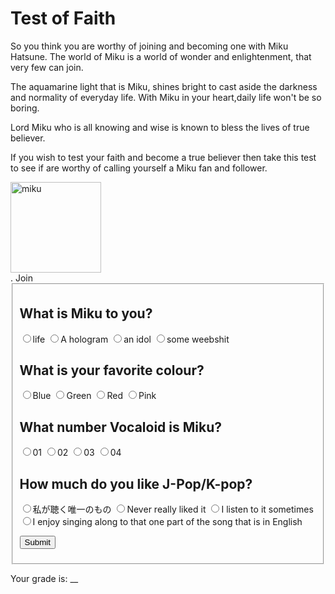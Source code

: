 
<html>
<head>
<title>Test of Faith</title>
<style>

label {
display: block;
}

input {
width: 30px;
margin-left: 20px;
}

h2 {
clear: both;
padding-top: 20px;
}

button {
width: 100px;
margin-top: 20px;
}

body {
background-color: lightblue;
font-family: Helvetica;
}

#main {
width: 80%;
max-width: 950px;
border: 1px gray solid;
margin: auto;
padding: 10px;
background-color: white;
border-radius: 10px;
}

#header {
margin-top: 0;
border: 2px solid black;
padding: 5px;
height: 490px;
background: white;
background-image: url("code.jpg");
color: black;
}
</style>

</head>
<body>
<div id="main"><!-- open main div -->
<div id="header"><!-- open header div -->
<h1>Test of Faith</h1>
<p> So you think you are worthy of joining and becoming one with Miku Hatsune. The world of Miku is a world of wonder and enlightenment, that very few can join.</p>
<p> The aquamarine light that is Miku, shines bright to cast aside the darkness and normality of everyday life. With Miku in your heart,daily life won't be so boring. 
<p>Lord Miku who is all knowing and wise is known to bless the lives of true believer. </P>
<p> If you wish to test your faith and become a true believer then take this test to see if are worthy of calling yourself a Miku fan and follower.</p>

<img src="https://media.giphy.com/media/1007jc7jstgLlu/giphy.gif" alt="miku" style="width:145px;height:100px:">

<form id="form1">
. Join<fieldset>
<h2>What is Miku to you?</h2>
<label for="var_string"><input type="radio" name="variable" value="25" id="var_string" />life</label>
<label for="var_join"><input type="radio" name="variable" value="0" id="var_join" />A hologram</label>
<label for="var_info"><input type="radio" name="variable" value="0" id="var_info" />an idol</label>
<label for="var_condition"><input type="radio" name="variable" value="0" id="var_condition"/>some weebshit</label>

<h2>What is your favorite colour?</h2>
<label for="sub_string"><input type="radio" name="sub" value="25" id="sub_string"/>Blue</label>
<label for="sub_join"><input type="radio" name="sub" value="0" id="sub_join"/>Green</label>
<label for="sub_info"><input type="radio" name="sub" value="0" id="sub_info" />Red</label>
<label for="sub_condition"><input type="radio" name="sub" value="0" id="sub_condition" />Pink</label>

<h2>What number Vocaloid is Miku?</h2>
<label for="cat_string"><input type="radio" name="con" value="0" id="cat_string" />01</label>
<label for="cat_join"><input type="radio" name="con" value="0" id="cat_join" />02</label>
<label for="cat_info"><input type="radio" name="con" value="25" id="cat_info" />03</label>
<label for="cat_condition"><input type="radio" name="con" value="0" id="cat_condition" />04</label>

<h2>How much do you like J-Pop/K-pop?</h2>
<label for="if_string"><input type="radio" name="ifstate" value="25" id="if_string" />私が聴く唯一のもの</label>
<label for="if_join"><input type="radio" name="ifstate" value="0" id="if_join" />Never really liked it</label>
<label for="if_info"><input type="radio" name="ifstate" value="0" id="if_info" />I listen to it sometimes</label>
<label for="if_condition"><input type="radio" name="ifstate"  value="0" id="if_condition" />I enjoy singing along to that one part of the song that is in English</label>

<!-- <h2>What is your favorite band/group?</h2> -->
<!-- <label for="if_string"><input type="radio" name="ifstate" value="10" id="if_string" />Vocaloids</label> -->
<!-- <label for="if_join"><input type="radio" name="ifstate" value="0" id="if_join" />BTS</label> -->
<!-- <label for="if_info"><input type="radio" name="ifstate" value="0" id="if_info" />Atmosphere</label> -->
<!-- <label for="if_condition"><input type="radio" name="ifstate"  value="0" id="if_condition" />Wu Tang Clan</label> -->

<!-- <h2>How many anime have you watched?</h2> -->
<!-- <label for="if_string"><input type="radio" name="ifstate" value="0" id="if_string" />0-25</label> -->
<!-- <label for="if_join"><input type="radio" name="ifstate" value="0" id="if_join" />25-50</label> -->
<!-- <label for="if_info"><input type="radio" name="ifstate" value="0" id="if_info" />50-75</label> -->
<!-- <label for="if_condition"><input type="radio" name="ifstate"  value="10" id="if_condition" />75-100</label> -->

<button type="submit" value="Submit">Submit</button>
</fieldset>
</form>


<p>Your grade is: <span id="grade">__</span></p>
<p id="grade2"></p>
<script>
document.getElementById("form1").onsubmit=function() {
       variable = parseInt(document.querySelector('input[name = "variable"]:checked').value);
	   sub = parseInt(document.querySelector('input[name = "sub"]:checked').value);
	   con = parseInt(document.querySelector('input[name = "con"]:checked').value);
	   ifstate = parseInt(document.querySelector('input[name = "ifstate"]:checked').value);
	   
	   
	   result = variable + sub + con + ifstate;
	   
	document.getElementById("grade").innerHTML = result;
	   
if (result == 0) {result2 = "You have disrespected Miku with your pathetic attempt.<br /><img src='miku 2.jpg' width='300' />"};
    if (result == 25) {result2 = "You are not worthy,normie.<br /><img src='25.jpg' width='300' />"};
    if (result == 50) {result2 = "Your faith in Miku is not strong enough to be part of the World of Miku.<br /><img src='50.jpg' width='300' />"};
    if (result == 75) {result2 = "You are one of the few that is worthy of being part of the magical world of Miku. Join https://www1.ticketmaster.com/event/1C0054239F0321EC<br /><img src='75.jpg' width='300' />"};
    if (result == 100) {result2 = "Wow you got %100, sadly Miku has no room in her kingdom for Weebs.<br /><img src='100.jpg' width='300' />"};


document.getElementById("grade2").innerHTML = result2; 



return false; // required to not refresh the page; just leave this here
} //this ends the submit function

</script>

